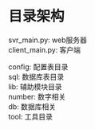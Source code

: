 # 目录架构
svr_main.py: web服务器  
client_main.py: 客户端  

config: 配置表目录  
sql: 数据库表目录  
lib: 辅助模块目录  
    number: 数字相关  
    db: 数据库相关  
tool: 工具目录  
 
